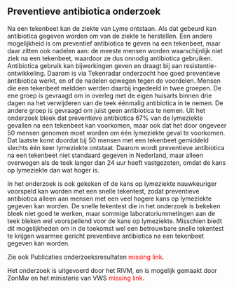 ## Preventieve antibiotica onderzoek
Na een tekenbeet kan de ziekte van Lyme ontstaan. Als dat gebeurd kan antibiotica gegeven worden om van de ziekte te herstellen. Een andere mogelijkheid is om preventief antibiotica te geven na een tekenbeet, maar daar zitten ook nadelen aan: de meeste mensen worden waarschijnlijk niet ziek na een tekenbeet, waardoor ze dus onnodig antibiotica gebruiken. Antibiotica gebruik kan bijwerkingen geven en draagt bij aan resistentie-ontwikkeling. Daarom is via Tekenradar onderzocht hoe goed preventieve antibiotica werkt, en of de nadelen opwegen tegen de voordelen. Mensen die een tekenbeet meldden werden daarbij ingedeeld in twee groepen. De ene groep is gevraagd om in overleg met de eigen huisarts binnen drie dagen na het verwijderen van de teek éénmalig antibiotica in te nemen. De andere groep is gevraagd om juist geen antibiotica te nemen. Uit het onderzoek bleek dat preventieve antibiotica 67% van de lymeziekte gevallen na een tekenbeet kan voorkomen, maar ook dat het door ongeveer 50 mensen genomen moet worden om één lymeziekte geval te voorkomen. Dat laatste komt doordat bij 50 mensen met een tekenbeet gemiddeld slechts één keer lymeziekte ontstaat. Daarom wordt preventieve antibiotica na een tekenbeet niet standaard gegeven in Nederland, maar alleen overwogen als de teek langer dan 24 uur heeft vastgezeten, omdat de kans op lymeziekte dan wat hoger is.

In het onderzoek is ook gekeken of de kans op lymeziekte nauwkeuriger voorspeld kan worden met een snelle tekentest, zodat preventieve antibiotica alleen aan mensen met een veel hogere kans op lymeziekte gegeven kan worden. De snelle tekentest die in het onderzoek is bekeken bleek niet goed te werken, maar sommige laboratoriummetingen aan de teek bleken wel voorspellend voor de kans op lymeziekte. Misschien biedt dit mogelijkheden om in de toekomst wel een betrouwbare snelle tekentest te krijgen waarmee gericht preventieve antibiotica na een tekenbeet gegeven kan worden.

Zie ook Publicaties onderzoeksresultaten <span style="color:red">missing link</span>.

Het onderzoek is uitgevoerd door het RIVM, en is mogelijk gemaakt door ZonMw en het ministerie van VWS <span style="color:red">missing link</span>.
